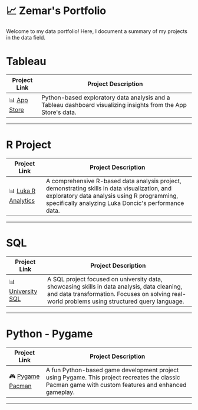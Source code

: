 # 📈 Zemar's Portfolio

Welcome to my data portfolio! Here, I document a summary of my projects in the data field.

# Tableau

| Project Link | Project Description |
|---|---|
| 📊 [App Store](https://github.com/zemarloper/AppStore) | Python-based exploratory data analysis and a Tableau dashboard visualizing insights from the App Store's data. |

***

# R Project

| Project Link | Project Description |
|---|---|
| 📊 [Luka R Analytics](https://github.com/zemarloper/Luka-R-Analytics) | A comprehensive R-based data analysis project, demonstrating skills in data visualization, and exploratory data analysis using R programming, specifically analyzing Luka Doncic's performance data. |

***

# SQL

| Project Link | Project Description |
|---|---|
| 📊 [University SQL](https://github.com/zemarloper/University-SQL) | A SQL project focused on university data, showcasing skills in data analysis, data cleaning, and data transformation. Focuses on solving real-world problems using structured query language. |

***

# Python - Pygame

| Project Link | Project Description |
|---|---|
| 🎮 [Pygame Pacman](https://github.com/zemarloper/PygamePacman) | A fun Python-based game development project using Pygame. This project recreates the classic Pacman game with custom features and enhanced gameplay. |

***
